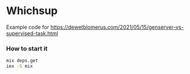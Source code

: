 # Whichsup

Example code for https://dewetblomerus.com/2021/05/15/genserver-vs-supervised-task.html

### How to start it

```bash
mix deps.get
iex -S mix
```
